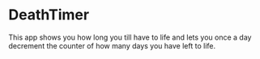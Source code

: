 # DeathTimer
This app shows you how long you till have to life and lets you once a day decrement the counter of how many days you have left to life.
